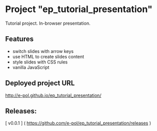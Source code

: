 # Project "ep_tutorial_presentation"
Tutorial project. In-browser presentation.

## Features
- switch slides with arrow keys
- use HTML to create slides content
- style slides with CSS rules
- vanilla JavaScript

## Deployed project URL
http://e-pol.github.io/ep_tutorial_presentation/

## Releases:
[ v0.0.1 ] ( https://github.com/e-pol/ep_tutorial_presentation/releases )

